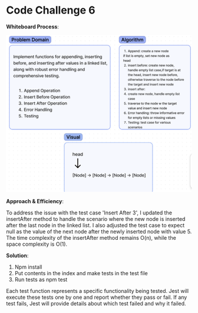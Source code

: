 # Code Challenge 6

**Whiteboard Process**:

![CC6](./cc6.png)

**Approach & Efficiency**:

To address the issue with the test case 'Insert After 3', I updated the insertAfter method to handle the scenario where the new node is inserted after the last node in the linked list. I also adjusted the test case to expect null as the value of the next node after the newly inserted node with value 5. The time complexity of the insertAfter method remains O(n), while the space complexity is O(1).

**Solution**:

1. Npm install
2. Put contents in the index and make tests in the test file
3. Run tests as npm test

Each test function represents a specific functionality being tested.
Jest will execute these tests one by one and report whether they pass or fail.
If any test fails, Jest will provide details about which test failed and why it failed.
